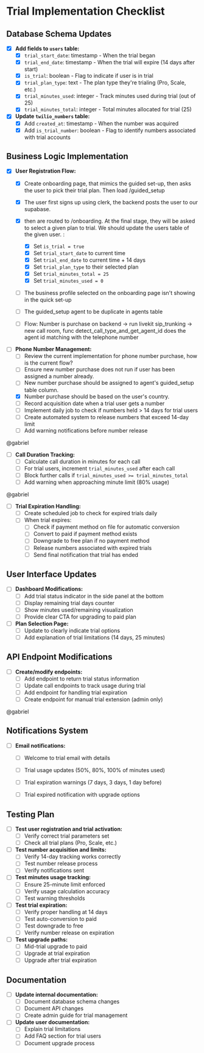 # Trial Implementation Checklist

## Database Schema Updates

- [X] **Add fields to `users` table:**
  - [X] `trial_start_date`: timestamp - When the trial began
  - [X] `trial_end_date`: timestamp - When the trial will expire (14 days after start)
  - [X] `is_trial`: boolean - Flag to indicate if user is in trial
  - [X] `trial_plan_type`: text - The plan type they're trialing (Pro, Scale, etc.)
  - [X] `trial_minutes_used`: integer - Track minutes used during trial (out of 25)
  - [X] `trial_minutes_total`: integer - Total minutes allocated for trial (25)

- [X] **Update `twilio_numbers` table:**
  - [X] Add `created_at`: timestamp - When the number was acquired
  - [X] Add `is_trial_number`: boolean - Flag to identify numbers associated with trial accounts

## Business Logic Implementation

- [X] **User Registration Flow:**
  - [X] Create onboarding page, that mimics the guided set-up, then asks the user to pick their trial plan. Then load /guided_setup

  - [X] The user first signs up using clerk, the backend posts the user to our supabase.
  - [X] then are routed to /onboarding. At the final stage, they will be asked to select a given plan to trial. We should update the users table of the given user. :
    - [X] Set `is_trial = true`
    - [X] Set `trial_start_date` to current time
    - [X] Set `trial_end_date` to current time + 14 days
    - [X] Set `trial_plan_type` to their selected plan
    - [X] Set `trial_minutes_total = 25`
    - [X] Set `trial_minutes_used = 0`

  - [ ] The business profile selected on the onboarding page isn't showing in the quick set-up
  - [ ] The guided_setup agent to be duplicate in agents table 
  - [ ] Flow: Number is purchase on backend -> run livekit sip_trunking -> new call room, func detect_call_type_and_get_agent_id does the agent id matching with the telephone number


- [ ] **Phone Number Management:**
  - [ ] Review the current implementation for phone number purchase, how is the current flow? 
  - [ ] Ensure new number purchase does not run if user has been assigned a number already. 
  - [ ] New number purchase should be assigned to agent's guided_setup table column. 
  - [X] Number purchase should be based on the user's country. 
  - [ ] Record acquisition date when a trial user gets a number
  - [ ] Implement daily job to check if numbers held > 14 days for trial users
  - [ ] Create automated system to release numbers that exceed 14-day limit
  - [ ] Add warning notifications before number release

@gabriel
- [ ] **Call Duration Tracking:**
  - [ ] Calculate call duration in minutes for each call
  - [ ] For trial users, increment `trial_minutes_used` after each call
  - [ ] Block further calls if `trial_minutes_used >= trial_minutes_total`
  - [ ] Add warning when approaching minute limit (80% usage)

@gabriel
- [ ] **Trial Expiration Handling:**
  - [ ] Create scheduled job to check for expired trials daily
  - [ ] When trial expires:
    - [ ] Check if payment method on file for automatic conversion
    - [ ] Convert to paid if payment method exists
    - [ ] Downgrade to free plan if no payment method
    - [ ] Release numbers associated with expired trials
    - [ ] Send final notification that trial has ended

## User Interface Updates

- [ ] **Dashboard Modifications:**
  - [ ] Add trial status indicator in the side panel at the bottom
  - [ ] Display remaining trial days counter
  - [ ] Show minutes used/remaining visualization
  - [ ] Provide clear CTA for upgrading to paid plan

- [ ] **Plan Selection Page:**
  - [ ] Update to clearly indicate trial options
  - [ ] Add explanation of trial limitations (14 days, 25 minutes)

## API Endpoint Modifications

- [ ] **Create/modify endpoints:**
  - [ ] Add endpoint to return trial status information
  - [ ] Update call endpoints to track usage during trial
  - [ ] Add endpoint for handling trial expiration
  - [ ] Create endpoint for manual trial extension (admin only)

@gabriel
## Notifications System

- [ ] **Email notifications:**
  - [ ] Welcome to trial email with details
  - [ ] Trial usage updates (50%, 80%, 100% of minutes used)
  - [ ] Trial expiration warnings (7 days, 3 days, 1 day before)
  - [ ] Trial expired notification with upgrade options


## Testing Plan

- [ ] **Test user registration and trial activation:**
  - [ ] Verify correct trial parameters set
  - [ ] Check all trial plans (Pro, Scale, etc.)

- [ ] **Test number acquisition and limits:**
  - [ ] Verify 14-day tracking works correctly
  - [ ] Test number release process
  - [ ] Verify notifications sent

- [ ] **Test minutes usage tracking:**
  - [ ] Ensure 25-minute limit enforced
  - [ ] Verify usage calculation accuracy
  - [ ] Test warning thresholds

- [ ] **Test trial expiration:**
  - [ ] Verify proper handling at 14 days
  - [ ] Test auto-conversion to paid
  - [ ] Test downgrade to free
  - [ ] Verify number release on expiration

- [ ] **Test upgrade paths:**
  - [ ] Mid-trial upgrade to paid
  - [ ] Upgrade at trial expiration
  - [ ] Upgrade after trial expiration

## Documentation

- [ ] **Update internal documentation:**
  - [ ] Document database schema changes
  - [ ] Document API changes
  - [ ] Create admin guide for trial management

- [ ] **Update user documentation:**
  - [ ] Explain trial limitations
  - [ ] Add FAQ section for trial users
  - [ ] Document upgrade process 